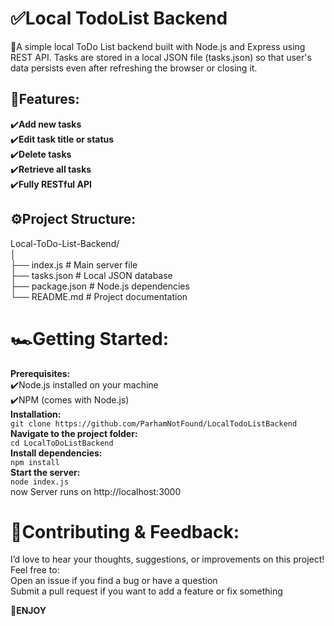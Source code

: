# ✅Local TodoList Backend
📜A simple local ToDo List backend built with Node.js and Express using REST API.
Tasks are stored in a local JSON file (tasks.json) so that user's data persists even after refreshing the browser or closing it.
## 🌟Features:
✔️**Add new tasks**   
✔️**Edit task title or status**    
✔️**Delete tasks**    
✔️**Retrieve all tasks**    
✔️**Fully RESTful API**    
 ## ⚙️Project Structure:   
 Local-ToDo-List-Backend/   
│      
├── index.js          # Main server file    
├── tasks.json        # Local JSON database     
├── package.json      # Node.js dependencies    
└── README.md         # Project documentation     
# 🏎️Getting Started:
**Prerequisites:**     
✔️Node.js installed on your machine     
✔️NPM (comes with Node.js)      
**Installation:**     
`git clone https://github.com/ParhamNotFound/LocalTodoListBackend`   
**Navigate to the project folder:**     
`cd LocalToDoListBackend`     
**Install dependencies:**      
`npm install`     
**Start the server:**     
`node index.js`     
now Server runs on http://localhost:3000    

#  💭Contributing & Feedback:
I’d love to hear your thoughts, suggestions, or improvements on this project!
Feel free to:      
Open an issue if you find a bug or have a question    
Submit a pull request if you want to add a feature or fix something    

**💌ENJOY**
